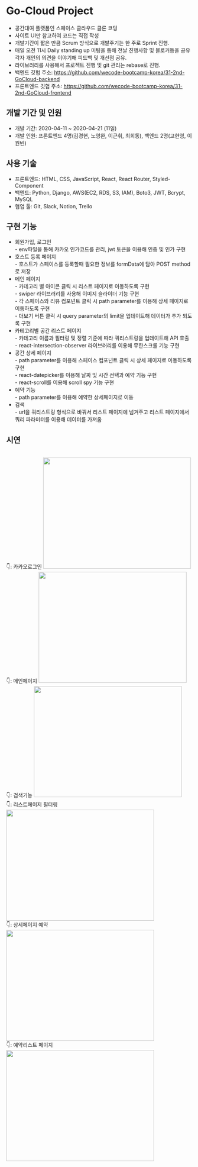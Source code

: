 # Go-Cloud Project

- 공간대여 플랫폼인 스페이스 클라우드 클론 코딩
- 사이트 UI만 참고하여 코드는 직접 작성
- 개발기간이 짧은 만큼 Scrum 방식으로 개발주기는 한 주로 Sprint 진행. 
- 매일 오전 11시 Daily standing up 미팅을 통해 전날 진행사항 및 블로커등을 공유 각자 개인의 의견을 이야기해 피드백 및 개선점 공유.
- 라이브러리를 사용해서 프로젝트 진행 및 git 관리는 rebase로 진행.
- 백엔드 깃헙 주소: https://github.com/wecode-bootcamp-korea/31-2nd-GoCloud-backend
- 프론트엔드 깃헙 주소: https://github.com/wecode-bootcamp-korea/31-2nd-GoCloud-frontend

## 개발 기간 및 인원

- 개발 기간: 2020-04-11 ~ 2020-04-21 (11일)
- 개발 인원: 프론트엔드 4명(김경현, 노영완, 이근휘, 최희동), 백엔드 2명(고현영, 이원빈)

## 사용 기술

- 프론트엔드: HTML, CSS, JavaScript, React, React Router, Styled-Component
- 백엔드: Python, Django, AWS(EC2, RDS, S3, IAM), Boto3, JWT, Bcrypt, MySQL
- 협업 툴: Git, Slack, Notion, Trello

## 구현 기능

- 회원가입, 로그인
  <br>- env파일을 통해 카카오 인가코드를 관리, jwt 토큰을 이용해 인증 및 인가 구현
- 호스트 등록 페이지
  <br>- 호스트가 스페이스를 등록할때 필요한 정보를 formData에 담아 POST method로 저장
- 메인 페이지
  <br>- 카테고리 별 아이콘 클릭 시 리스트 페이지로 이동하도록 구현
  <br>- swiper 라이브러리를 사용해 이미지 슬라이더 기능 구현
  <br>- 각 스페이스와 리뷰 컴포넌트 클릭 시 path parameter를 이용해 상세 페이지로 이동하도록 구현
  <br>- 더보기 버튼 클릭 시 query parameter의 limit을 업데이트해 데이터가 추가 되도록 구현
- 카테고리별 공간 리스트 페이지
  <br>- 카테고리 이름과 필터링 및 정렬 기준에 따라 쿼리스트링을 업데이트해 API 호출
  <br>- react-intersection-observer 라이브러리를 이용해 무한스크롤 기능 구현
- 공간 상세 페이지
  <br>- path parameter를 이용해 스페이스 컴포넌트 클릭 시 상세 페이지로 이동하도록 구현
  <br>- react-datepicker를 이용해 날짜 및 시간 선택과 예약 기능 구현
  <br>- react-scroll를 이용해 scroll spy 기능 구현
- 예약 기능
  <br>- path parameter를 이용해 예약한 상세페이지로 이동
- 검색
  <br>- url을 쿼리스트링 형식으로 바꿔서 리스트 페이지에 넘겨주고 리스트 페이지에서 쿼리 파라미터를 이용해 데이터를 가져옴

## 시연

<br/>
👇: 카카오로그인
<img src="https://user-images.githubusercontent.com/80018243/165203707-a637c7da-e2e5-4e24-9498-4b09726e4977.gif" width="400" height="300" />

<br/>
👇: 메인페이지
<img src="https://user-images.githubusercontent.com/80018243/165204155-53c38e7b-e65e-4a31-a4a8-1ad394b83ceb.gif" width="400" height="300" />

<br/>
👇: 검색기능
<img src="https://user-images.githubusercontent.com/80018243/165204407-e4fd990b-67c5-4a2f-99db-69c34177a4bf.gif" width="400" height="300" />

<br/>
👇: 리스트페이지 필터링
<img src="https://user-images.githubusercontent.com/80018243/165206201-65a2b5a8-6461-45be-a326-09e79088d516.gif" width="400" height="300" />

<br/>
👇: 상세페이지 예약
<img src="https://user-images.githubusercontent.com/80018243/165205667-1476b2f3-8dcb-4d3f-af88-944dce48f7cd.gif" width="400" height="300" />

<br/>
👇: 예약리스트 페이지
<img src="https://user-images.githubusercontent.com/80018243/165205894-a91cdc38-d2b9-457c-b165-c3adb0ca411e.gif" width="400" height="300" />
